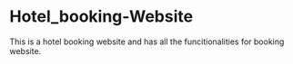 # Hotel_booking-Website
This is a hotel booking website and has all the funcitionalities for booking website.
